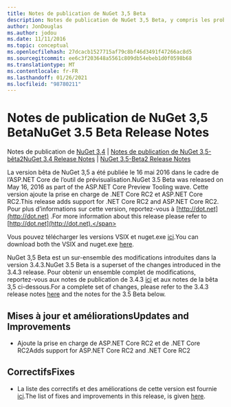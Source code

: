 ```yaml
---
title: Notes de publication de NuGet 3,5 Beta
description: Notes de publication de NuGet 3,5 Beta, y compris les problèmes connus, les correctifs de bogues, les fonctionnalités ajoutées et DCR.
author: JonDouglas
ms.author: jodou
ms.date: 11/11/2016
ms.topic: conceptual
ms.openlocfilehash: 27dcacb1527715af79c8bf46d3491f47266ac8d5
ms.sourcegitcommit: ee6c3f203648a5561c809db54ebeb1d0f0598b68
ms.translationtype: MT
ms.contentlocale: fr-FR
ms.lasthandoff: 01/26/2021
ms.locfileid: "98780211"
---
```

# <a name="nuget-35-beta-release-notes"></a><span data-ttu-id="b547d-103">Notes de publication de NuGet 3,5 Beta</span><span class="sxs-lookup"><span data-stu-id="b547d-103">NuGet 3.5 Beta Release Notes</span></span>

<span data-ttu-id="b547d-104">Notes de publication de [NuGet 3,4](../release-notes/nuget-3.4.md)  |  [Notes de publication de NuGet 3,5-bêta2](../release-notes/nuget-3.5-Beta2.md)</span><span class="sxs-lookup"><span data-stu-id="b547d-104">[NuGet 3.4 Release Notes](../release-notes/nuget-3.4.md) | [NuGet 3.5-Beta2 Release Notes](../release-notes/nuget-3.5-Beta2.md)</span></span>

<span data-ttu-id="b547d-105">La version bêta de NuGet 3,5 a été publiée le 16 mai 2016 dans le cadre de l’ASP.NET Core de l’outil de prévisualisation.</span><span class="sxs-lookup"><span data-stu-id="b547d-105">NuGet 3.5 Beta was released on May 16, 2016 as part of the ASP.NET Core Preview Tooling wave.</span></span> <span data-ttu-id="b547d-106">Cette version ajoute la prise en charge de .NET Core RC2 et ASP.NET Core RC2.</span><span class="sxs-lookup"><span data-stu-id="b547d-106">This release adds support for .NET Core RC2 and ASP.NET Core RC2.</span></span> <span data-ttu-id="b547d-107">Pour plus d’informations sur cette version, reportez-vous à [http://dot.net](http://dot.net) .</span><span class="sxs-lookup"><span data-stu-id="b547d-107">For more information about this release please refer to [http://dot.net](http://dot.net).</span></span>

<span data-ttu-id="b547d-108">Vous pouvez télécharger les versions VSIX et nuget.exe [ici](https://dist.nuget.org/index.html).</span><span class="sxs-lookup"><span data-stu-id="b547d-108">You can download both the VSIX and nuget.exe [here](https://dist.nuget.org/index.html).</span></span>

<span data-ttu-id="b547d-109">NuGet 3,5 Beta est un sur-ensemble des modifications introduites dans la version 3.4.3.</span><span class="sxs-lookup"><span data-stu-id="b547d-109">NuGet 3.5 Beta is a superset of the changes introduced in the 3.4.3 release.</span></span> <span data-ttu-id="b547d-110">Pour obtenir un ensemble complet de modifications, reportez-vous aux notes de publication de 3.4.3 [ici](https://github.com/NuGet/Home/issues?q=is%3Aissue+milestone%3A3.4.3+is%3Aclosed) et aux notes de la bêta 3,5 ci-dessous.</span><span class="sxs-lookup"><span data-stu-id="b547d-110">For a complete set of changes, please refer to the 3.4.3 release notes [here](https://github.com/NuGet/Home/issues?q=is%3Aissue+milestone%3A3.4.3+is%3Aclosed) and the notes for the 3.5 Beta below.</span></span>

## <a name="updates-and-improvements"></a><span data-ttu-id="b547d-111">Mises à jour et améliorations</span><span class="sxs-lookup"><span data-stu-id="b547d-111">Updates and Improvements</span></span>

* <span data-ttu-id="b547d-112">Ajoute la prise en charge de ASP.NET Core RC2 et de .NET Core RC2</span><span class="sxs-lookup"><span data-stu-id="b547d-112">Adds support for ASP.NET Core RC2 and .NET Core RC2</span></span>

## <a name="fixes"></a><span data-ttu-id="b547d-113">Correctifs</span><span class="sxs-lookup"><span data-stu-id="b547d-113">Fixes</span></span>

* <span data-ttu-id="b547d-114">La liste des correctifs et des améliorations de cette version est fournie [ici](https://github.com/NuGet/Home/issues?q=is%3Aissue+milestone%3A%223.5+Beta%22+is%3Aclosed).</span><span class="sxs-lookup"><span data-stu-id="b547d-114">The list of fixes and improvements in this release, is given [here](https://github.com/NuGet/Home/issues?q=is%3Aissue+milestone%3A%223.5+Beta%22+is%3Aclosed).</span></span>